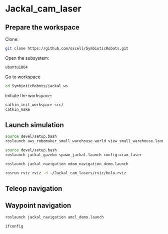 # Jackal_cam_laser

## Prepare the workspace

Clone: 

```bash
git clone https://github.com/oscell/SymbioticRobots.git
```

Open the subsystem:

```bash
ubuntu1804
```

Go to workspace

```bash
cd SymbioticRobots/jackal_ws
```

Initiate the workspace:

```bash
catkin_init_workspace src/
catkin_make
```
## Launch simulation

```bash
source devel/setup.bash
roslaunch aws_robomaker_small_warehouse_world view_small_warehouse.launch
```

```bash
source devel/setup.bash
roslaunch jackal_gazebo spawn_jackal.launch config:=cam_laser
```

```bash
roslaunch jackal_navigation odom_navigation_demo.launch
```

```bash
rosrun rviz rviz -d ~/Jackal_cam_lasers/rviz/holo.rviz
```

## Teleop navigation


## Waypoint navigation

```bash
roslaunch jackal_navigation amcl_demo.launch
```

```bash
ifconfig
```
